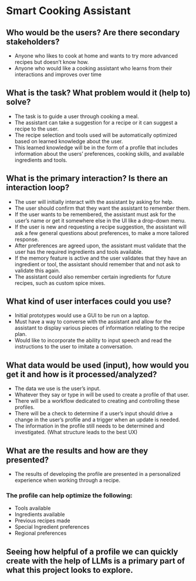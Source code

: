 # Smart Cooking Assistant

## Who would be the users? Are there secondary stakeholders?

- Anyone who likes to cook at home and wants to try more advanced recipes but doesn’t know how.
- Anyone who would like a cooking assistant who learns from their interactions and improves over time

## What is the task? What problem would it (help to) solve?

- The task is to guide a user through cooking a meal.  
- The assistant can take a suggestion for a recipe or it can suggest a recipe to the user.
- The recipe selection and tools used will be automatically optimized based on learned knowledge about the user.
- This learned knowledge will be in the form of a profile that includes information about the users’ preferences, cooking skills, and available ingredients and tools.

## What is the primary interaction? Is there an interaction loop?

- The user will initially interact with the assistant by asking for help.
- The user should confirm that they want the assistant to remember them.
- If the user wants to be remembered, the assistant must ask for the user’s name or get it somewhere else in the UI like a drop-down menu.
- If the user is new and requesting a recipe suggestion, the assistant will ask a few general questions about preferences, to make a more tailored response.  
- After preferences are agreed upon, the assistant must validate that the user has the required ingredients and tools available.
- If the memory feature is active and the user validates that they have an ingredient or tool, the assistant should remember that and not ask to validate this again.
- The assistant could also remember certain ingredients for future recipes, such as custom spice mixes.

## What kind of user interfaces could you use? 

- Initial prototypes would use a GUI to be run on a laptop.
- Must have a way to converse with the assistant and allow for the assistant to display various pieces of information relating to the recipe plan.
- Would like to incorporate the ability to input speech and read the instructions to the user to imitate a conversation.

## What data would be used (input), how would you get it and how is it processed/analyzed?

- The data we use is the user’s input.  
 - Whatever they say or type in will be used to create a profile of that user.  
- There will be a workflow dedicated to creating and controlling these profiles.
- There will be a check to determine if a user’s input should drive a change in the user’s profile and a trigger when an update is needed. 
 - The information in the profile still needs to be determined and investigated. (What structure leads to the best UX)

## What are the results and how are they presented? 

- The results of developing the profile are presented in a personalized experience when working through a recipe. 

### The profile can help optimize the following:
 - Tools available
 - Ingredients available
 - Previous recipes made
 - Special Ingredient preferences
 - Regional preferences


## Seeing how helpful of a profile we can quickly create with the help of LLMs is a primary part of what this project looks to explore.  

